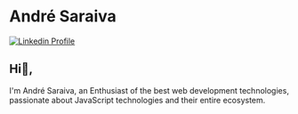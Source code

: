 # André Saraiva
<a href="https://www.linkedin.com/in/andre2654/"><img src="https://img.shields.io/badge/-LinkedIn-blue" alt="Linkedin Profile" /></a>
## Hi👋,
I'm André Saraiva, an Enthusiast of the best web development technologies, passionate about JavaScript technologies and their entire ecosystem.
